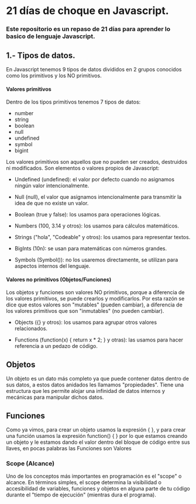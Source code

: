 # 21 días de choque en Javascript.
### Este repositorio es un repaso de 21 días para aprender lo basico de lenguaje Javascript.

## 1.- Tipos de datos.

En Javascript tenemos 9 tipos de datos divididos en 2 grupos conocidos como los primitivos y los NO primitivos.

#### Valores primitivos
Dentro de los tipos primitivos tenemos 7 tipos de datos:

- number 
- string
- boolean
- null
- undefined
- symbol
- bigint

Los valores primitivos son aquellos que no pueden ser creados, destruidos ni modificados. Son elementos o valores propios de Javascript:

* Undefined (undefined): el valor por defecto cuando no asignamos ningún valor intencionalmente.

* Null (null), el valor que asignamos intencionalmente para transmitir la idea de que no existe un valor.

* Boolean (true y false): los usamos para operaciones lógicas.

* Numbers (100, 3.14 y otros): los usamos para cálculos matemáticos.

* Strings ("hola", "Codeable" y otros): los usamos para representar textos.

* BigInts (10n): se usan para matemáticas con números grandes.

* Symbols (Symbol()): no los usaremos directamente, se utilizan para aspectos internos del lenguaje.

#### Valores no primitivos (Objetos/Funciones)

Los objetos y funciones son valores NO primitivos, porque a diferencia de los valores primitivos, se puede crearlos y modificarlos. Por esta razón se dice que estos valores son "mutables" (pueden cambiar), a diferencia de los valores primitivos que son "inmutables" (no pueden cambiar).

* Objects ({} y otros): los usamos para agrupar otros valores relacionados.

* Functions (function(x) { return x * 2; } y otras): las usamos para hacer referencia a un pedazo de código.

## Objetos

Un objeto es un dato más completo ya que puede contener datos dentro de sus datos, a estos datos anidados les llamamos "propiedades". Tiene una estructura que les permite alojar una infinidad de datos internos y mecánicas para manipular dichos datos.

## Funciones

Como ya vimos, para crear un objeto usamos la expresión { }, y para crear una función usamos la expresión function() { } por lo que estamos creando un objeto y le estamos dando el valor dentro del bloque de código entre sus llaves, en pocas palabras las Funciones son Valores

### Scope (Alcance)
Uno de los conceptos más importantes en programación es el "scope" o alcance. En términos simples, el scope determina la visibilidad o accesibilidad de variables, funciones y objetos en alguna parte de tu código durante el "tiempo de ejecución" (mientras dura el programa).
